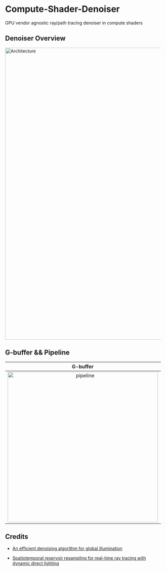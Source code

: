 # Compute-Shader-Denoiser
GPU vendor agnostic ray/path tracing denoiser in compute shaders


## Denoiser Overview
<img width="943" alt="Architecture" src="https://user-images.githubusercontent.com/25319668/229364057-391de5bf-9265-46cf-a763-a61a0eebfb20.png">

## G-buffer && Pipeline

G-buffer | Pipeline
:-------------------------:|:-------------------------:
<img width="486" alt="pipeline" src="https://user-images.githubusercontent.com/25319668/229541509-e678705e-7a20-40bb-912f-2e6bf07b512d.jpg"> | <img width="486" alt="pipeline" src="https://user-images.githubusercontent.com/25319668/229542036-c2ab437d-2550-43b4-a880-ea15480eab8c.png">



## Credits

- [An efficient denoising algorithm for global illumination](https://cs.dartmouth.edu/wjarosz/publications/mara17towards.html)

- [Spatiotemporal reservoir resampling for real-time ray tracing with dynamic direct lighting](https://cs.dartmouth.edu/wjarosz/publications/bitterli20spatiotemporal.html)
